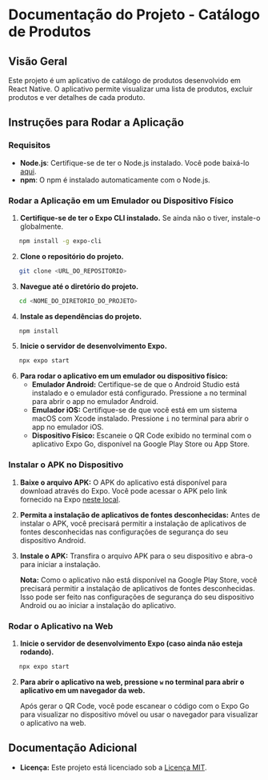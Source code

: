 # Documentação do Projeto - Catálogo de Produtos

## Visão Geral

Este projeto é um aplicativo de catálogo de produtos desenvolvido em React Native. O aplicativo permite visualizar uma lista de produtos, excluir produtos e ver detalhes de cada produto.

## Instruções para Rodar a Aplicação

### Requisitos

- **Node.js**: Certifique-se de ter o Node.js instalado. Você pode baixá-lo [aqui](https://nodejs.org/).
- **npm**: O npm é instalado automaticamente com o Node.js.

### Rodar a Aplicação em um Emulador ou Dispositivo Físico

1. **Certifique-se de ter o Expo CLI instalado.** Se ainda não o tiver, instale-o globalmente.

```bash
   npm install -g expo-cli
```

2. **Clone o repositório do projeto.**

```bash
   git clone <URL_DO_REPOSITORIO>
```

3. **Navegue até o diretório do projeto.**

```bash
   cd <NOME_DO_DIRETORIO_DO_PROJETO>
```

4. **Instale as dependências do projeto.**

```bash
   npm install
```

5. **Inicie o servidor de desenvolvimento Expo.**

```bash
   npx expo start
```

6. **Para rodar o aplicativo em um emulador ou dispositivo físico:**
   - **Emulador Android:** Certifique-se de que o Android Studio está instalado e o emulador está configurado. Pressione `a` no terminal para abrir o app no emulador Android.
   - **Emulador iOS:** Certifique-se de que você está em um sistema macOS com Xcode instalado. Pressione `i` no terminal para abrir o app no emulador iOS.
   - **Dispositivo Físico:** Escaneie o QR Code exibido no terminal com o aplicativo Expo Go, disponível na Google Play Store ou App Store.

### Instalar o APK no Dispositivo

1. **Baixe o arquivo APK:** O APK do aplicativo está disponível para download através do Expo. Você pode acessar o APK pelo link fornecido na Expo [neste local](https://expo.dev/artifacts/eas/9tvStxdsWX53TpH7Rv9Vsi.apk).

2. **Permita a instalação de aplicativos de fontes desconhecidas:** Antes de instalar o APK, você precisará permitir a instalação de aplicativos de fontes desconhecidas nas configurações de segurança do seu dispositivo Android.

3. **Instale o APK:** Transfira o arquivo APK para o seu dispositivo e abra-o para iniciar a instalação.

   **Nota:** Como o aplicativo não está disponível na Google Play Store, você precisará permitir a instalação de aplicativos de fontes desconhecidas. Isso pode ser feito nas configurações de segurança do seu dispositivo Android ou ao iniciar a instalação do aplicativo.

### Rodar o Aplicativo na Web

1. **Inicie o servidor de desenvolvimento Expo (caso ainda não esteja rodando).**

```bash
   npx expo start
```

2. **Para abrir o aplicativo na web, pressione `w` no terminal para abrir o aplicativo em um navegador da web.**

   Após gerar o QR Code, você pode escanear o código com o Expo Go para visualizar no dispositivo móvel ou usar o navegador para visualizar o aplicativo na web.

## Documentação Adicional

- **Licença:** Este projeto está licenciado sob a [Licença MIT](LICENSE).
